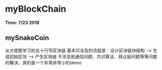 # myBlockChain
**Time: 7/23 2018**


## mySnakeCoin
从大佬那学习的五十行写区块链
基本只涉及的流程是：设计区块链块结构 --> 生成初始区块 --> 产生区块链
不涉及到通信问题、共识算法、拜占庭问题等等问题的解决，真的是一个非常非常小的demo

